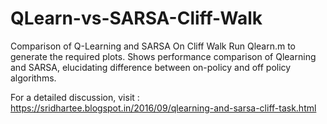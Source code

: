 # QLearn-vs-SARSA-Cliff-Walk
Comparison of Q-Learning and SARSA On Cliff Walk
Run Qlearn.m to generate the required plots.
Shows performance comparison of Qlearning and SARSA, elucidating difference between on-policy and off policy algorithms.

For a detailed discussion, visit : https://sridhartee.blogspot.in/2016/09/qlearning-and-sarsa-cliff-task.html
